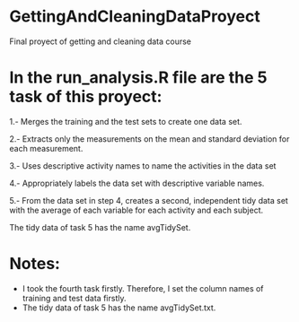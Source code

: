 # GettingAndCleaningDataProyect
Final proyect of getting and cleaning data course 

In the run_analysis.R file are the 5 task of this proyect:
=============================================================================

1.- Merges the training and the test sets to create one data set.

2.- Extracts only the measurements on the mean and standard deviation for each measurement. 

3.- Uses descriptive activity names to name the activities in the data set

4.- Appropriately labels the data set with descriptive variable names. 

5.- From the data set in step 4, creates a second, independent tidy data set with the average of each variable for each activity and each subject.


The tidy data of task 5 has the name avgTidySet. 


Notes:
=============================================================================

- I took the fourth task firstly. Therefore, I set the column names of training and test data firstly.
- The tidy data of task 5 has the name avgTidySet.txt.

